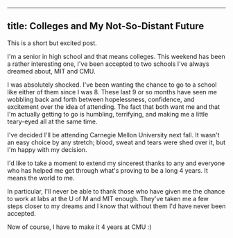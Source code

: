 ----
title: Colleges and My Not-So-Distant Future
----

This is a short but excited post.

I'm a senior in high school and that means colleges. This weekend has been
a rather interesting one, I've been accepted to two schools I've always
dreamed about, MIT and CMU.

I was absolutely shocked. I've been wanting the chance to go to a school
like either of them since I was 8. These last 9 or so months have seen me wobbling
back and forth between hopelessness, confidence, and excitement over the idea of attending.
The fact that both want me and that I'm actually getting to go is humbling, terrifying,
and making me a little teary-eyed all at the same time.

I've decided I'll be attending Carnegie Mellon University next fall. It
wasn't an easy choice by any stretch; blood, sweat and tears were shed over
it, but I'm happy with my decision.

I'd like to take a moment to extend my sincerest thanks to any and everyone
who has helped me get through what's proving to be a long 4 years. It means
the world to me.

In particular, I'll never be able to thank those who have
given me the chance to work at labs at the U of M and MIT enough. They've taken
me a few steps closer to my dreams and I know that without them I'd have
never been accepted.

Now of course, I have to make it 4 years at CMU :)
